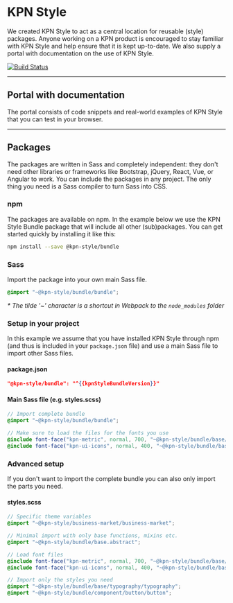 # KPN Style
We created KPN Style to act as a central location for reusable (style) packages. Anyone working on a KPN product is encouraged to stay familiar with KPN Style and help ensure that it is kept up-to-date. We also supply a portal with documentation on the use of KPN Style. 

[![Build Status](https://travis-ci.org/kpn/kpn-style.svg?branch=master)](https://travis-ci.org/kpn/kpn-style)

---

## Portal with documentation
The portal consists of code snippets and real-world examples of KPN Style that you can test in your browser.

---

## Packages
The packages are written in Sass and completely independent: they don't need other libraries or frameworks like Bootstrap, jQuery, React, Vue, or Angular to work. You can include the packages in any project. The only thing you need is a Sass compiler to turn Sass into CSS. 

### npm
The packages are available on npm. In the example below we use the KPN Style Bundle package that will include all other (sub)packages. You can get started quickly by installing it like this:

```bash
npm install --save @kpn-style/bundle
```

### Sass
Import the package into your own main Sass file.

```scss
@import "~@kpn-style/bundle/bundle";
```

*\* The tilde '~' character is a shortcut in Webpack to the `node_modules` folder* 

### Setup in your project
In this example we assume that you have installed KPN Style through npm (and thus is included in your `package.json` file) and use a main Sass file to import other Sass files.

#### package.json
```json
"@kpn-style/bundle": "^{{kpnStyleBundleVersion}}"
```

#### Main Sass file (e.g. styles.scss)
```scss
// Import complete bundle
@import "~@kpn-style/bundle/bundle";

// Make sure to load the files for the fonts you use
@include font-face("kpn-metric", normal, 700, "~@kpn-style/bundle/base/typography", "kpn-metric-bold");
@include font-face("kpn-ui-icons", normal, 400, "~@kpn-style/bundle/base/ui-icon", "kpn-ui-icons");
```

### Advanced setup
If you don't want to import the complete bundle you can also only import the parts you need.

#### styles.scss
```scss
// Specific theme variables
@import "~@kpn-style/business-market/business-market";

// Minimal import with only base functions, mixins etc.
@import "~@kpn-style/bundle/base.abstract";

// Load font files
@include font-face("kpn-metric", normal, 700, "~@kpn-style/bundle/base/typography", "kpn-metric-bold");
@include font-face("kpn-ui-icons", normal, 400, "~@kpn-style/bundle/base/ui-icon", "kpn-ui-icons");

// Import only the styles you need
@import "~@kpn-style/bundle/base/typography/typography";
@import "~@kpn-style/bundle/component/button/button";
```
